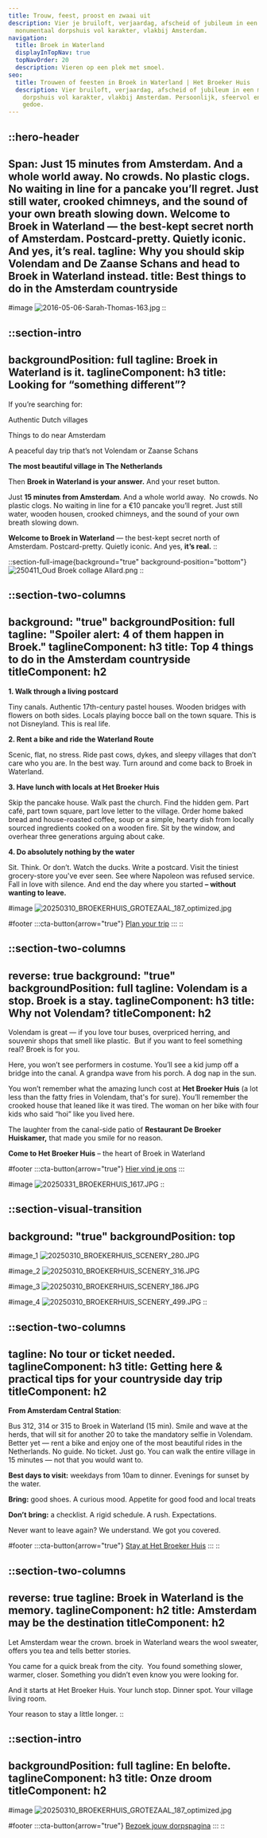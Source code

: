 ```yaml
---
title: Trouw, feest, proost en zwaai uit
description: Vier je bruiloft, verjaardag, afscheid of jubileum in een
  monumentaal dorpshuis vol karakter, vlakbij Amsterdam.
navigation:
  title: Broek in Waterland
  displayInTopNav: true
  topNavOrder: 20
  description: Vieren op een plek met smoel.
seo:
  title: Trouwen of feesten in Broek in Waterland | Het Broeker Huis
  description: Vier bruiloft, verjaardag, afscheid of jubileum in een monumentaal
    dorpshuis vol karakter, vlakbij Amsterdam. Persoonlijk, sfeervol en zonder
    gedoe.
---
```


::hero-header
---
Span: Just 15 minutes from Amsterdam. And a whole world away. No crowds. No
  plastic clogs. No waiting in line for a pancake you’ll regret. Just still
  water, crooked chimneys, and the sound of your own breath slowing
  down.  Welcome to Broek in Waterland — the best-kept secret north of
  Amsterdam. Postcard-pretty. Quietly iconic. And yes, it’s real.
tagline: Why you should skip Volendam and De Zaanse Schans and head to Broek in
  Waterland instead.
title: Best things to do in the Amsterdam countryside
---
#image
![2016-05-06-Sarah-Thomas-163.jpg](/Broek%20tourist%20image_5.jpg)
::

::section-intro
---
backgroundPosition: full
tagline: Broek in Waterland is it.
taglineComponent: h3
title: Looking for “something different”?
---
If you’re searching for:

Authentic Dutch villages  

Things to do near Amsterdam  

A peaceful day trip that’s not Volendam or Zaanse Schans

**The most beautiful village in The Netherlands**

Then **Broek in Waterland is your answer.** And your reset button.

Just **15 minutes from Amsterdam**. And a whole world away.  No crowds. No plastic clogs. No waiting in line for a €10 pancake you’ll regret. Just still water, wooden housen, crooked chimneys, and the sound of your own breath slowing down.

**Welcome to Broek in Waterland** — the best-kept secret north of Amsterdam. Postcard-pretty. Quietly iconic. And yes, **it’s real.**
::

::section-full-image{background="true" background-position="bottom"}
![250411_Oud Broek collage Allard.png](/Broek%20tourist%20image_4.jpg)
::

::section-two-columns
---
background: "true"
backgroundPosition: full
tagline: "Spoiler alert: 4 of them happen in Broek."
taglineComponent: h3
title: Top 4 things to do in the Amsterdam countryside
titleComponent: h2
---
**1. Walk through a living postcard**  

Tiny canals. Authentic 17th-century pastel houses. Wooden bridges with flowers on both sides. Locals playing bocce ball on the town square. This is not Disneyland. This is real life.

**2. Rent a bike and ride the Waterland Route**  

Scenic, flat, no stress. Ride past cows, dykes, and sleepy villages that don’t care who you are. In the best way. Turn around and come back to Broek in Waterland.

**3. Have lunch with locals at Het Broeker Huis**  

Skip the pancake house. Walk past the church. Find the hidden gem. Part café, part town square, part love letter to the village. Order home baked bread and house-roasted coffee, soup or a simple, hearty dish from locally sourced ingredients cooked on a wooden fire. Sit by the window, and overhear three generations arguing about cake.

**4. Do absolutely nothing by the water**  

Sit. Think. Or don’t. Watch the ducks. Write a postcard. Visit the tiniest grocery-store you've ever seen. See where Napoleon was refused service. Fall in love with silence. And end the day where you started **– without wanting to leave.**

#image
![20250310\_BROEKERHUIS\_GROTEZAAL\_187\_optimized.jpg](/20250331_BROEKERHUIS_1492.JPG)

#footer
  :::cta-button{arrow="true"}
  [Plan your trip](/)
  :::
::

::section-two-columns
---
reverse: true
background: "true"
backgroundPosition: full
tagline: Volendam is a stop. Broek is a stay.
taglineComponent: h3
title: Why not Volendam?
titleComponent: h2
---
Volendam is great — if you love tour buses, overpriced herring, and souvenir shops that smell like plastic.  But if you want to feel something real? Broek is for you.

Here, you won’t see performers in costume. You’ll see a kid jump off a bridge into the canal. A grandpa wave from his porch. A dog nap in the sun.

You won’t remember what the amazing lunch cost at **Het Broeker Huis** (a lot less than the fatty fries in Volendam, that's for sure). You’ll remember the crooked house that leaned like it was tired. The woman on her bike with four kids who said “hoi” like you lived here.  

The laughter from the canal-side patio of **Restaurant De Broeker Huiskamer,** that made you smile for no reason.

**Come to Het Broeker Huis** – the heart of Broek in Waterland

#footer
  :::cta-button{arrow="true"}
  [Hier vind je ons](https://maps.app.goo.gl/tmLbzzFtMY7yYMLC8)
  :::

#image
![20250331\_BROEKERHUIS\_1617.JPG](/20250310_BROEKERHUIS_SCENERY_653.JPG)
::

::section-visual-transition
---
background: "true"
backgroundPosition: top
---
#image_1
![20250310\_BROEKERHUIS\_SCENERY\_280.JPG](/20250310_BROEKERHUIS_SCENERY_382.JPG)

#image_2
![20250310\_BROEKERHUIS\_SCENERY\_316.JPG](/20250310_BROEKERHUIS_GROTEZAAL_237.JPG)

#image_3
![20250310\_BROEKERHUIS\_SCENERY\_186.JPG](/20250310_BROEKERHUIS_SCENERY_378.JPG)

#image_4
![20250310\_BROEKERHUIS\_SCENERY\_499.JPG](/20250310_BROEKERHUIS_SCENERY_499.JPG)
::

::section-two-columns
---
tagline: No tour or ticket needed.
taglineComponent: h3
title: Getting here & practical tips for your countryside day trip
titleComponent: h2
---
**From Amsterdam Central Station**:

Bus 312, 314 or 315 to Broek in Waterland (15 min). Smile and wave at the herds, that will sit for another 20 to take the mandatory selfie in Volendam. Better yet — rent a bike and enjoy one of the most beautiful rides in the Netherlands. No guide. No ticket. Just go. You can walk the entire village in 15 minutes — not that you would want to.

**Best days to visit:** weekdays from 10am to dinner. Evenings for sunset by the water.

**Bring:** good shoes. A curious mood. Appetite for good food and local treats

**Don’t** **bring:** a checklist. A rigid schedule. A rush. Expectations.

Never want to leave again? We understand. We got you covered.

#footer
  :::cta-button{arrow="true"}
  [Stay at Het Broeker Huis](/overnachten)
  :::
::

::section-two-columns
---
reverse: true
tagline: Broek in Waterland is the memory.
taglineComponent: h2
title: Amsterdam may be the destination
titleComponent: h2
---
Let Amsterdam wear the crown. broek in Waterland wears the wool sweater, offers you tea and tells better stories.

You came for a quick break from the city.  You found something slower, warmer, closer. Something you didn’t even know you were looking for.

And it starts at Het Broeker Huis. Your lunch stop. Dinner spot. Your village living room.  

Your reason to stay a little longer.
::

::section-intro
---
backgroundPosition: full
tagline: En belofte.
taglineComponent: h3
title: Onze droom
titleComponent: h2
---
#image
![20250310\_BROEKERHUIS\_GROTEZAAL\_187\_optimized.jpg](/COLLAGES/TINYFIED_COLLAGES/BROEKERHUIS_COLLAGES_1.png)

#footer
  :::cta-button{arrow="true"}
  [Bezoek jouw dorpspagina](/Voor%20Broekers)
  :::
::
